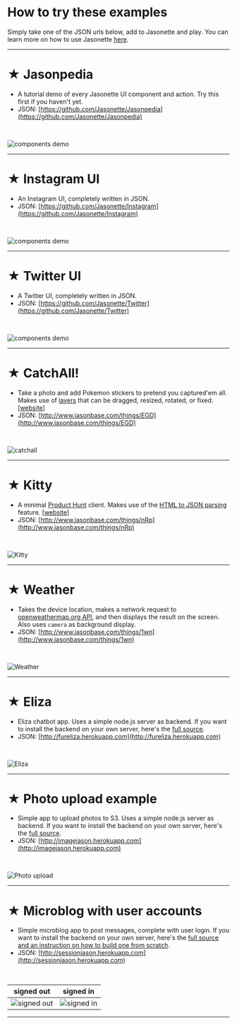 # How to try these examples

Simply take one of the JSON urls below, add to Jasonette and play. You can learn more on how to use Jasonette [here](https://www.jasonette.com).

---

# ★ Jasonpedia
  - A tutorial demo of every Jasonette UI component and action. Try this first if you haven't yet.
  - JSON: [https://github.com/Jasonette/Jasonpedia](https://github.com/Jasonette/Jasonpedia)

<br>

  ![components demo](images/jasonpedia.png)

---

# ★ Instagram UI
  - An Instagram UI, completely written in JSON.
  - JSON: [https://github.com/Jasonette/Instagram](https://github.com/Jasonette/Instagram)

<br>

  ![components demo](images/instagram.gif)

---

# ★ Twitter UI
  - A Twitter UI, completely written in JSON.
  - JSON: [https://github.com/Jasonette/Twitter](https://github.com/Jasonette/Twitter)

<br>

  ![components demo](images/twitter.gif)

---

# ★ CatchAll!
  - Take a photo and add Pokemon stickers to pretend you captured'em all. Makes use of [layers](document.md#user-content-body-layers) that can be dragged, resized, rotated, or fixed. [[website](http://www.jasonette.com/catchall)]
  - JSON: [http://www.jasonbase.com/things/EGD](http://www.jasonbase.com/things/EGD)

<br>

  ![catchall](images/layers.gif)

---

# ★ Kitty
  - A minimal [Product Hunt](http://www.producthunt.com) client. Makes use of the [HTML to JSON parsing](templates.md#html) feature. [[website](http://www.jasonette.com/kitty)]
  - JSON: [http://www.jasonbase.com/things/nRp](http://www.jasonbase.com/things/nRp)

<br>

  ![Kitty](images/kitty.png)

---

# ★ Weather
  - Takes the device location, makes a network request to [openweathermap.org API](http://www.openweathermap.org), and then displays the result on the screen. Also uses `camera` as background display.
  - JSON: [http://www.jasonbase.com/things/1wn](http://www.jasonbase.com/things/1wn)

<br>

  ![Weather](http://i.giphy.com/3o6ZtnO53EwLCeRruo.gif)

---

# ★ Eliza
  - Eliza chatbot app. Uses a simple node.js server as backend. If you want to install the backend on your own server, here's the [full source](https://github.com/Jasonette/eliza-example).
  - JSON: [http://fureliza.herokuapp.com](http://fureliza.herokuapp.com)

<br>

  ![Eliza](http://i.giphy.com/3o6ZsWrg6FkjHlUAmI.gif)

---

# ★ Photo upload example
  - Simple app to upload photos to S3. Uses a simple node.js server as backend. If you want to install the backend on your own server, here's the [full source](https://github.com/Jasonette/s3-upload-example).
  - JSON: [http://imagejason.herokuapp.com](http://imagejason.herokuapp.com)

<br>

  ![Photo upload](http://i.giphy.com/l0HlD1pF6PHF4Y3Pq.gif)

---

# ★ Microblog with user accounts
  - Simple microblog app to post messages, complete with user login. If you want to install the backend on your own server, here's the [full source and an instruction on how to build one from scratch](https://github.com/Jasonette/token-authentication-example).
  - JSON: [http://sessionjason.herokuapp.com](http://sessionjason.herokuapp.com)

<br>

signed out  |  signed in
------------|-----------------------
![signed out](images/signed_out.png) | ![signed in](images/signed_in.png)

---

